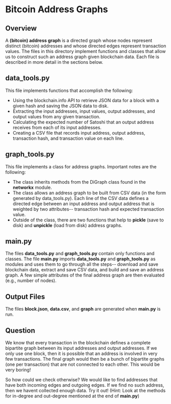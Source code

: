 # Bitcoin Address Graphs

## Overview

A __(bitcoin) address graph__ is a directed graph whose nodes represent distinct (bitcoin) addresses and whose directed edges represent transaction values. The files in this directory implement functions and classes that allow us to construct such an address graph given blockchain data. Each file is described in more detail in the sections below.

## data_tools.py

This file implements functions that accomplish the following:
* Using the blockchain.info API to retrieve JSON data for a block with a given hash and saving the JSON data to disk.
* Extracting the input addresses, input values, output addresses, and output values from any given transaction.
* Calculating the expected number of Satoshi that an output address receives from each of its input addresses.
* Creating a CSV file that records input address, output address, transaction hash, and transaction value on each line.

## graph_tools.py

This file implements a class for address graphs. Important notes are the following:
* The class inherits methods from the DiGraph class found in the __networkx__ module.
* The class allows an address graph to be built from CSV data (in the form generated by data_tools.py). Each line of the CSV data defines a directed edge between an input address and output address that is weighted by two attributes-- transaction hash and expected transaction value.
* Outside of the class, there are two functions that help to __pickle__ (save to disk) and __unpickle__ (load from disk) address graphs.

## main.py

The files __data_tools.py__ and __graph_tools.py__ contain only functions and classes. The file __main.py__ imports __data_tools.py__ and __graph_tools.py__ as modules and uses them to go through all the steps-- download and save blockchain data, extract and save CSV data, and build and save an address graph. A few simple attributes of the final address graph are then evaluated (e.g., number of nodes).

## Output Files

The files __block.json__, __data.csv__, and __graph__ are generated when __main.py__ is run.

## Question

We know that every transaction in the blockchain defines a complete bipartite graph between its input addresses and output addresses. If we only use one block, then it is possible that an address is involved in very few transactions. The final graph would then be a bunch of bipartite graphs (one per transaction) that are not connected to each other. This would be very boring!

So how could we check otherwise? We would like to find addresses that have both incoming edges and outgoing edges. If we find no such address, then we havent collected enough data. Try it out! (Hint: Look at the methods for in-degree and out-degree mentioned at the end of __main.py__)
